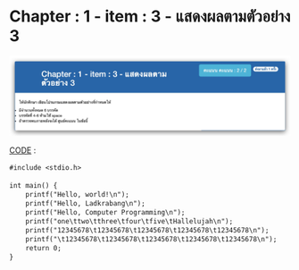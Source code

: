# Chapter : 1 - item : 3 - แสดงผลตามตัวอย่าง 3

![img](./assets/3.jpg)

[CODE][file] :
```
#include <stdio.h>

int main() {
    printf("Hello, world!\n");
    printf("Hello, Ladkrabang\n");
    printf("Hello, Computer Programming\n");
    printf("one\ttwo\tthree\tfour\tfive\tHallelujah\n");
    printf("12345678\t12345678\t12345678\t12345678\t12345678\n");
    printf("\t12345678\t12345678\t12345678\t12345678\t12345678\n");
    return 0;
}
```

[file]: ./src/03.c
